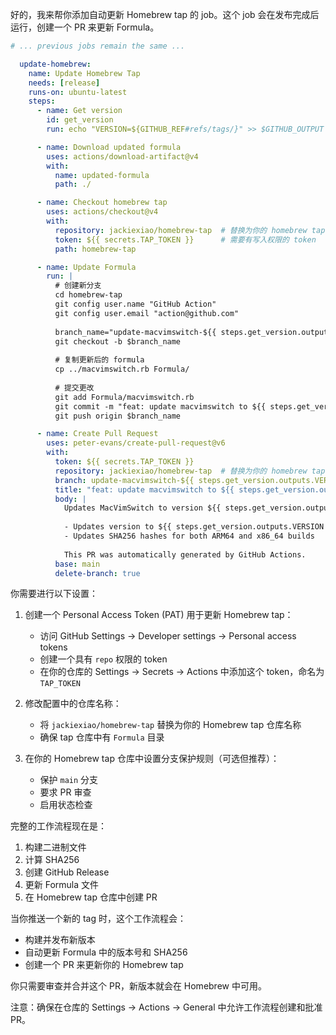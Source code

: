

好的，我来帮你添加自动更新 Homebrew tap 的 job。这个 job 会在发布完成后运行，创建一个 PR 来更新 Formula。

```yaml:.github/workflows/release.yml
# ... previous jobs remain the same ...

  update-homebrew:
    name: Update Homebrew Tap
    needs: [release]
    runs-on: ubuntu-latest
    steps:
      - name: Get version
        id: get_version
        run: echo "VERSION=${GITHUB_REF#refs/tags/}" >> $GITHUB_OUTPUT

      - name: Download updated formula
        uses: actions/download-artifact@v4
        with:
          name: updated-formula
          path: ./

      - name: Checkout homebrew tap
        uses: actions/checkout@v4
        with:
          repository: jackiexiao/homebrew-tap  # 替换为你的 homebrew tap 仓库
          token: ${{ secrets.TAP_TOKEN }}      # 需要有写入权限的 token
          path: homebrew-tap

      - name: Update Formula
        run: |
          # 创建新分支
          cd homebrew-tap
          git config user.name "GitHub Action"
          git config user.email "action@github.com"
          
          branch_name="update-macvimswitch-${{ steps.get_version.outputs.VERSION }}"
          git checkout -b $branch_name
          
          # 复制更新后的 formula
          cp ../macvimswitch.rb Formula/
          
          # 提交更改
          git add Formula/macvimswitch.rb
          git commit -m "feat: update macvimswitch to ${{ steps.get_version.outputs.VERSION }}"
          git push origin $branch_name

      - name: Create Pull Request
        uses: peter-evans/create-pull-request@v6
        with:
          token: ${{ secrets.TAP_TOKEN }}
          repository: jackiexiao/homebrew-tap  # 替换为你的 homebrew tap 仓库
          branch: update-macvimswitch-${{ steps.get_version.outputs.VERSION }}
          title: "feat: update macvimswitch to ${{ steps.get_version.outputs.VERSION }}"
          body: |
            Updates MacVimSwitch to version ${{ steps.get_version.outputs.VERSION }}
            
            - Updates version to ${{ steps.get_version.outputs.VERSION }}
            - Updates SHA256 hashes for both ARM64 and x86_64 builds
            
            This PR was automatically generated by GitHub Actions.
          base: main
          delete-branch: true
```

你需要进行以下设置：

1. 创建一个 Personal Access Token (PAT) 用于更新 Homebrew tap：
   - 访问 GitHub Settings -> Developer settings -> Personal access tokens
   - 创建一个具有 `repo` 权限的 token
   - 在你的仓库的 Settings -> Secrets -> Actions 中添加这个 token，命名为 `TAP_TOKEN`

2. 修改配置中的仓库名称：
   - 将 `jackiexiao/homebrew-tap` 替换为你的 Homebrew tap 仓库名称
   - 确保 tap 仓库中有 `Formula` 目录

3. 在你的 Homebrew tap 仓库中设置分支保护规则（可选但推荐）：
   - 保护 `main` 分支
   - 要求 PR 审查
   - 启用状态检查

完整的工作流程现在是：
1. 构建二进制文件
2. 计算 SHA256
3. 创建 GitHub Release
4. 更新 Formula 文件
5. 在 Homebrew tap 仓库中创建 PR

当你推送一个新的 tag 时，这个工作流程会：
- 构建并发布新版本
- 自动更新 Formula 中的版本号和 SHA256
- 创建一个 PR 来更新你的 Homebrew tap

你只需要审查并合并这个 PR，新版本就会在 Homebrew 中可用。

注意：确保在仓库的 Settings -> Actions -> General 中允许工作流程创建和批准 PR。